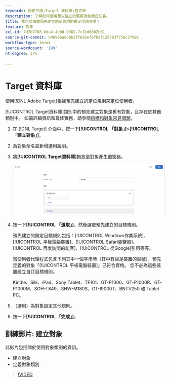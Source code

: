 ```yaml
---
keywords: 鎖定目標;Target 資料庫;程式庫
description: 了解如何使用預先建立的舊版對象鎖定訪客。
title: 我可以根據預先建立的定位規則來定位訪客嗎？
feature: 對象
exl-id: 7d7b7768-8da4-4c0d-9362-7c1bd6602b61
source-git-commit: b46966a8dbb2ff6d2efbfb8f126783f750c2f08c
workflow-type: tm+mt
source-wordcount: '199'
ht-degree: 37%

---
```


# Target 資料庫

使用[!DNL Adobe Target]根據預先建立的定位規則來定位使用者。

[!UICONTROL Target資料庫]類別中的預先建立對象是舊有對象，且存在於其他類別中。 如需詳細資訊和最佳實務，請參閱[目標和對象常見問題](/help/c-target/c-troubleshooting-targets-and-audiences/troubleshooting-targets-and-audiences.md#concept_C4EE4B8F4840430CBD798D579A8F208D)。

1. 在 [!DNL Target] 介面中，按一下&#x200B;**[!UICONTROL 「對象」]**>**[!UICONTROL 「建立對象」]**。
1. 為對象命名並新增選用說明。
1. 將&#x200B;**[!UICONTROL Target資料庫]**&#x200B;拖放至對象產生器窗格。

   ![定位程式庫](assets/target_library.png)

1. 按一下&#x200B;**[!UICONTROL 「選取」]**，然後選取預先建立的目標規則。

   預先建立的鎖定目標規則包括：[!UICONTROL Windows作業系統]、[!UICONTROL 平板電腦裝置]、[!UICONTROL Safari瀏覽器]、[!UICONTROL 再度訪問的訪客]、[!UICONTROL 從Google]引用等等。

   當使用者代理程式包含下列其中一個字串時（其中有些是裝置的型號），預先定義的對象「[!UICONTROL 平板電腦裝置]」已符合資格。 您不必為這些裝置建立自訂目標規則。

   Kindle、Silk、iPad、Sony Tablet、TF101、GT-P1000、GT-P1000R、GT-P1000M、SGH-T849、SHW-M180S、GT-I9000T、BNTV250 和 Tablet PC。

1. （選用）為對象設定其他規則。
1. 按一下&#x200B;**[!UICONTROL 「完成」]**。

## 訓練影片: 建立對象

此影片包括關於使用對象類別的資訊。

* 建立對象
* 定義對象類別

>[!VIDEO](https://video.tv.adobe.com/v/17392)
